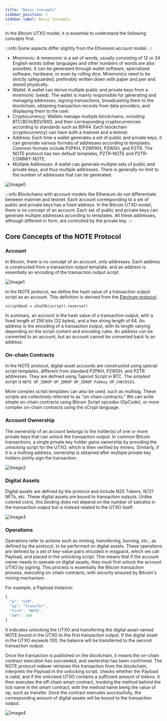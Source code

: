 ```yaml
---
title: "Basic Concepts"
sidebar_position: 1
sidebar_label: Basic Concepts
---
```


In the Bitcoin UTXO model, it is essential to understand the following concepts first.

:::info
Some aspects differ slightly from the Ethereum account model.
:::

- Mnemonic: A mnemonic is a set of words, usually consisting of 12 or 24 English words (other languages and other numbers of words are also possible). It can be generated through wallet software, specialized software, hardware, or even by rolling dice. Mnemonics need to be strictly safeguarded, preferably written down with paper and pen and stored physically.
- Wallet: A wallet can derive multiple public and private keys from a mnemonic (seed). The wallet is mainly responsible for generating and managing addresses, signing transactions, broadcasting them to the blockchain, obtaining transaction records from data providers, and displaying them to the user.
- Cryptocurrency: Wallets manage multiple blockchains, including BTC/BCH/BSV/RXD, and their corresponding cryptocurrencies according to standards such as BIP44. Each blockchain (cryptocurrency) can have both a mainnet and a testnet.
- Address: Each time a wallet generates a set of public and private keys, it can generate various formats of addresses according to templates. Common formats include P2PKH, P2WPKH, P2WSH, and P2TR. The NOTE protocol has two default templates, P2TR-NOTE and P2TR-COMMIT-NOTE.
- Multiple Addresses: A wallet can generate multiple sets of public and private keys, and thus multiple addresses. There is generally no limit to the number of addresses that can be generated.

![Image0](/tutorial/01_basic_image0_en.png)

:::info
Blockchains with account models like Ethereum do not differentiate between mainnet and testnet. Each account corresponding to a set of public and private keys has a fixed address. In the Bitcoin UTXO model, there is no concept of an account. Each set of public and private keys can generate multiple addresses according to templates. All these addresses, although different in form, are controlled by the private key.
:::

## Core Concepts of the NOTE Protocol

### Account

In Bitcoin, there is no concept of an account, only addresses. Each address is constructed from a transaction output template, and an address is essentially an encoding of the transaction output script.

![Image1](/tutorial/01_basic_image1.png)

In the NOTE protocol, we define the hash value of a transaction output script as an account. This definition is derived from the [Electrum protocol](https://electrumx.readthedocs.io/en/latest/protocol-basics.html?highlight=script%20hash#script-hashes).

`scriptHash = sha256(script).reverse()`

In summary, an account is the hash value of a transaction output, with a fixed length of 256 bits (32 bytes), and a hex string length of 64. An address is the encoding of a transaction output, with its length varying depending on the script content and encoding rules. An address can be converted to an account, but an account cannot be converted back to an address.

### On-chain Contracts

In the NOTE protocol, digital asset accounts are constructed using special script templates, different from standard P2PKH, P2WSH, and P2TR addresses. They are defined using Taproot Script in BTC. The simplest script is `NOTE OP_2DROP OP_2DROP OP_2DROP Pubkey OP_CHECKSIG`.

More complex script templates can also be used, such as multisig. These scripts are collectively referred to as "on-chain contracts." We can write simple on-chain contracts using Bitcoin Script opcodes (OpCode), or more complex on-chain contracts using the sCrypt language.

### Account Ownership

The ownership of an account belongs to the holder(s) of one or more private keys that can unlock the transaction output. In common Bitcoin transactions, a single private key holder gains ownership by providing the unlocking script for the UTXO, which is then verified by miners. Similarly, if it is a multisig address, ownership is obtained after multiple private key holders jointly sign the transaction.

![Image2](/tutorial/01_basic_image2.png)

### Digital Assets

Digital assets are defined by the protocol and include N20 Tokens, N721 NFTs, etc. These digital assets are bound to transaction outputs. Unlike colored coins, this binding does not depend on the number of satoshis in the transaction output but is instead related to the UTXO itself.

![Image3](/tutorial/01_basic_image3.png)

### Operations

Operations refer to actions such as minting, transferring, burning, etc., as defined by the protocol, to be performed on digital assets. These operations are defined by a set of key-value pairs encoded in msgpack, which we call Payload, and placed in the unlocking script. This means that if the account owner needs to operate on digital assets, they must first unlock the account UTXO by signing. This process is essentially the Bitcoin transaction process, executing on-chain contracts, with security ensured by Bitcoin's mining mechanism.

For example, a Payload instance:

```typescript
{
  "p": "n20",
  "op": "transfer",
  "tick": "NOTE",
  "amt": 100
}
```

It indicates unlocking the UTXO and transferring the digital asset named NOTE bound in the UTXO to the first transaction output. If the digital asset in the UTXO exceeds 100, the balance will be transferred to the second transaction output.

Once the transaction is published on the blockchain, it means the on-chain contract execution has succeeded, and ownership has been confirmed. The NOTE protocol indexer retrieves this transaction from the blockchain, interprets the Payload in the unlocking script, checks whether the Payload is valid, and if the unlocked UTXO contains a sufficient amount of tokens. It then executes the off-chain smart contract, invoking the method behind the tick name in the smart contract, with the method name being the value of op, such as transfer. Once the contract executes successfully, the corresponding amount of digital assets will be bound to the transaction output.

![Image4](/tutorial/01_basic_image4.png)
